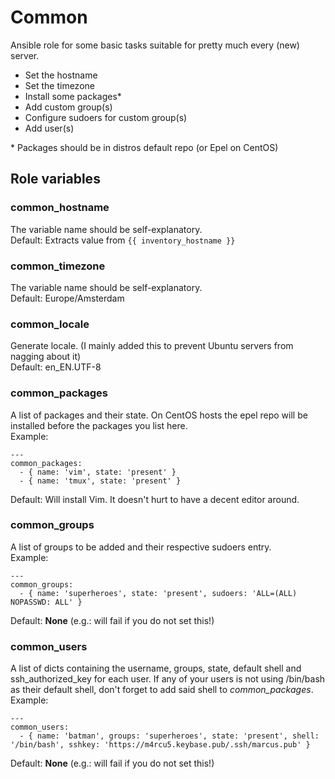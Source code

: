 Common
======
Ansible role for some basic tasks suitable for pretty much every (new) server.

* Set the hostname
* Set the timezone
* Install some packages*
* Add custom group(s)
* Configure sudoers for custom group(s)
* Add user(s)

\* Packages should be in distros default repo (or Epel on CentOS)

Role variables
--------------
### common_hostname
The variable name should be self-explanatory.    
Default: Extracts value from `{{ inventory_hostname }}`

### common_timezone
The variable name should be self-explanatory.    
Default: Europe/Amsterdam

### common_locale
Generate locale. (I mainly added this to prevent Ubuntu servers from nagging about it)    
Default: en_EN.UTF-8

### common_packages
A list of packages and their state. On CentOS hosts the epel repo will be installed before the packages you list here.     
Example:

    ---
    common_packages:
      - { name: 'vim', state: 'present' }
      - { name: 'tmux', state: 'present' }

Default: Will install Vim. It doesn't hurt to have a decent editor around.

### common_groups
A list of groups to be added and their respective sudoers entry.    
Example:

    ---
    common_groups:
      - { name: 'superheroes', state: 'present', sudoers: 'ALL=(ALL) NOPASSWD: ALL' }

Default: **None** (e.g.: will fail if you do not set this!)

### common_users
A list of dicts containing the username, groups, state, default shell and ssh\_authorized\_key for each user. If any of your users is not using /bin/bash as their default shell, don't forget to add said shell to _common\_packages_.    
Example:

    ---
    common_users:
      - { name: 'batman', groups: 'superheroes', state: 'present', shell: '/bin/bash', sshkey: 'https://m4rcu5.keybase.pub/.ssh/marcus.pub' }

Default: **None** (e.g.: will fail if you do not set this!)
